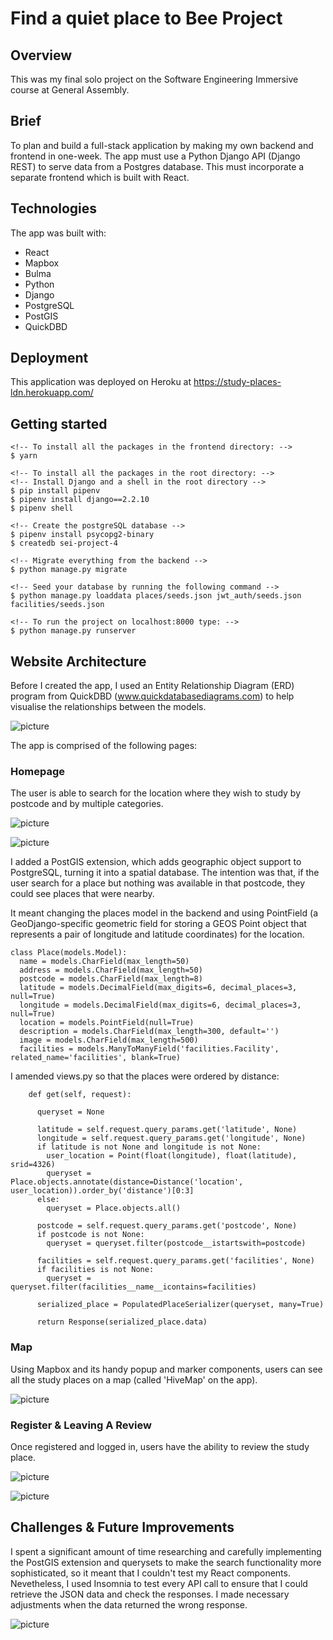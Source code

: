 # Find a quiet place to Bee Project

## Overview

This was my final solo project on the Software Engineering Immersive course at General Assembly.

## Brief

To plan and build a full-stack application by making my own backend and frontend in one-week. The app must use a Python Django API (Django REST) to serve data from a Postgres database. This must incorporate a separate frontend which is built with React.

## Technologies

The app was built with:

- React
- Mapbox
- Bulma
- Python
- Django
- PostgreSQL
- PostGIS
- QuickDBD

## Deployment

This application was deployed on Heroku at https://study-places-ldn.herokuapp.com/

## Getting started

```
<!-- To install all the packages in the frontend directory: -->
$ yarn

<!-- To install all the packages in the root directory: -->
<!-- Install Django and a shell in the root directory -->
$ pip install pipenv
$ pipenv install django==2.2.10
$ pipenv shell

<!-- Create the postgreSQL database -->
$ pipenv install psycopg2-binary  
$ createdb sei-project-4

<!-- Migrate everything from the backend -->
$ python manage.py migrate

<!-- Seed your database by running the following command -->
$ python manage.py loaddata places/seeds.json jwt_auth/seeds.json facilities/seeds.json

<!-- To run the project on localhost:8000 type: -->
$ python manage.py runserver
```

## Website Architecture

Before I created the app, I used an Entity Relationship Diagram (ERD) program from QuickDBD (www.quickdatabasediagrams.com) to help visualise the relationships between the models. 

![picture](frontend/src/assets/diagram.png)

The app is comprised of the following pages:

### Homepage

The user is able to search for the location where they wish to study by postcode and by multiple categories. 

![picture](frontend/src/assets/home.png)

![picture](frontend/src/assets/home2.png)

I added a PostGIS extension, which adds geographic object support to PostgreSQL, turning it into a spatial database. The intention was that, if the user search for a place but nothing was available in that postcode, they could see places that were nearby. 

It meant changing the places model in the backend and using PointField (a GeoDjango-specific geometric field for storing a GEOS Point object that represents a pair of longitude and latitude coordinates) for the location.

```
class Place(models.Model):
  name = models.CharField(max_length=50) 
  address = models.CharField(max_length=50)
  postcode = models.CharField(max_length=8)
  latitude = models.DecimalField(max_digits=6, decimal_places=3, null=True)
  longitude = models.DecimalField(max_digits=6, decimal_places=3, null=True)
  location = models.PointField(null=True)
  description = models.CharField(max_length=300, default='')
  image = models.CharField(max_length=500)
  facilities = models.ManyToManyField('facilities.Facility', related_name='facilities', blank=True)
```

I amended views.py so that the places were ordered by distance:

```
    def get(self, request):

      queryset = None 

      latitude = self.request.query_params.get('latitude', None)
      longitude = self.request.query_params.get('longitude', None)    
      if latitude is not None and longitude is not None:
        user_location = Point(float(longitude), float(latitude), srid=4326)
        queryset = Place.objects.annotate(distance=Distance('location', user_location)).order_by('distance')[0:3]
      else:
        queryset = Place.objects.all()

      postcode = self.request.query_params.get('postcode', None)
      if postcode is not None:
        queryset = queryset.filter(postcode__istartswith=postcode)

      facilities = self.request.query_params.get('facilities', None)
      if facilities is not None:
        queryset = queryset.filter(facilities__name__icontains=facilities)
      
      serialized_place = PopulatedPlaceSerializer(queryset, many=True)

      return Response(serialized_place.data)
```

### Map

Using Mapbox and its handy popup and marker components, users can see all the study places on a map (called 'HiveMap' on the app). 

![picture](frontend/src/assets/comment.png)

### Register & Leaving A Review

Once registered and logged in, users have the ability to review the study place. 

![picture](frontend/src/assets/register.png)

![picture](frontend/src/assets/comment.png)

## Challenges & Future Improvements

I spent a significant amount of time researching and carefully implementing the PostGIS extension and querysets to make the search functionality more sophisticated, so it meant that I couldn't test my React components. Nevetheless, I used Insomnia to test every API call to ensure that I could retrieve the JSON data and check the responses. I made necessary adjustments when the data returned the wrong response.  

![picture](frontend/src/assets/insomnia.png)
